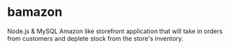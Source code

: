 # bamazon
Node.js &amp; MySQL Amazon like storefront application that will take in orders from customers and deplete stock from the  store's inventory.
